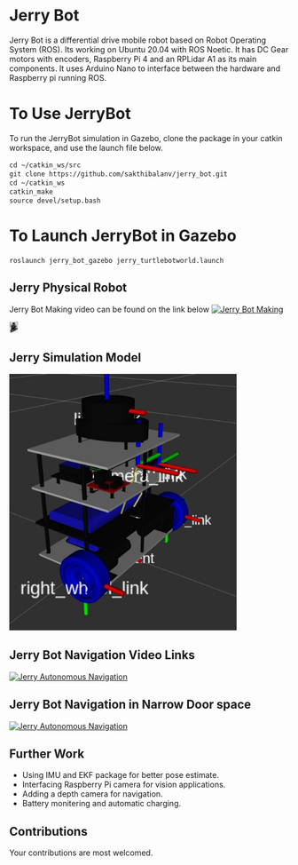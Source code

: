 # Jerry Bot

Jerry Bot is a differential drive mobile robot based on Robot Operating System (ROS). Its working on Ubuntu 20.04 with ROS Noetic. It has DC Gear motors with encoders, Raspberry Pi 4 and an RPLidar A1 as its main components. It uses Arduino Nano to interface between the hardware and Raspberry pi running ROS.

# To Use JerryBot
To run the JerryBot simulation in Gazebo, clone the package in your catkin workspace, and use the launch file below.

```console
cd ~/catkin_ws/src
git clone https://github.com/sakthibalanv/jerry_bot.git
cd ~/catkin_ws
catkin_make
source devel/setup.bash
```

# To Launch JerryBot in Gazebo
```console
roslaunch jerry_bot_gazebo jerry_turtlebotworld.launch
```


## Jerry Physical Robot
Jerry Bot Making video can be found on the link below
[![Jerry Bot Making](https://img.youtube.com/vi/https://youtu.be/2tfIN2R6Qrg/0.jpg)](https://www.youtube.com/watch?v=2tfIN2R6Qrg)



<img src="data/jerry_physical.jpg" style="zoom:5%;" />





## Jerry Simulation Model

<img src="data/jerry4.jpg" style="zoom:80%;" />

## Jerry Bot Navigation Video Links

[![Jerry Autonomous Navigation](https://youtu.be/WxPS_vEyv7k/0.jpg)](https://youtu.be/WxPS_vEyv7k)

## Jerry Bot Navigation in Narrow Door space

[![Jerry Autonomous Navigation](https://youtu.be/2JQMv-HHEQY/0.jpg)](https://youtu.be/2JQMv-HHEQY)

## Further Work
* Using IMU and EKF package for better pose estimate.
* Interfacing Raspberry Pi camera for vision applications.
* Adding a depth camera for navigation.
* Battery monitering and automatic charging.

## Contributions
Your contributions are most welcomed.

